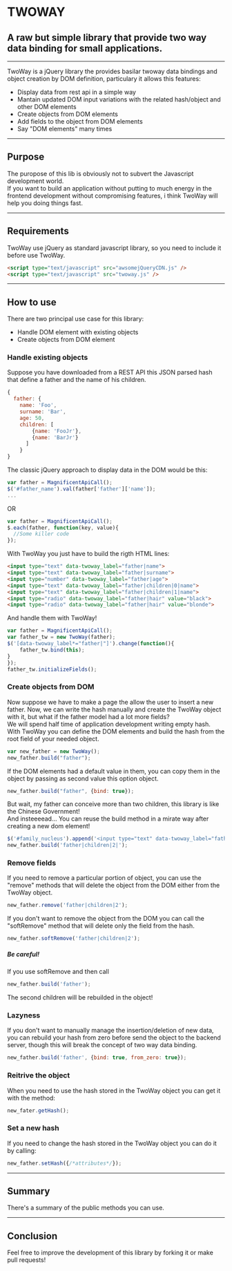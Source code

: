 # __TWOWAY__

## A raw but simple library that provide two way data binding for small applications.
------------



TwoWay is a jQuery library the provides basilar twoway data bindings and object creation by DOM definition, particulary it allows this features:
- Display data from rest api in a simple way
- Mantain updated DOM input variations with the related hash/object and other DOM elements
- Create objects from DOM elements
- Add fields to the object from DOM elements
- Say "DOM elements" many times

----------------------------------------------

## **Purpose**
The puropose of this lib is obviously not to subvert the Javascript development world.<br>
If you want to build an application without putting to much energy in the frontend development without compromising features, i think TwoWay will help you doing things fast.

----------------------------------------------

## **Requirements**
TwoWay use jQuery as standard javascript library, so you need to include it before use TwoWay.
```html
<script type="text/javascript" src="awsomejQueryCDN.js" />
<script type="text/javascript" src="twoway.js" />
```

---------------

## **How to use**
There are two principal use case for this library:

- Handle DOM element with existing objects
- Create objects from DOM element

### Handle existing objects
Suppose you have downloaded from a REST API this JSON parsed hash that define a father and the name of his children.
```javascript
{
  father: {
    name: 'Foo',
    surname: 'Bar',
    age: 50,
    children: [
        {name: 'FooJr'},
        {name: 'BarJr'}
      ]
    }
}         
```
The classic jQuery approach to display data in the DOM would be this:
```javascript
var father = MagnificentApiCall();
$('#father_name').val(father['father']['name']);
...
```
OR
```javascript
var father = MagnificentApiCall();
$.each(father, function(key, value){
  //Some killer code
});
```

With TwoWay you just have to build the rigth HTML lines:
```html
<input type="text" data-twoway_label="father|name">
<input type="text" data-twoway_label="father|surname">
<input type="number" data-twoway_label="father|age">
<input type="text" data-twoway_label="father|children|0|name">
<input type="text" data-twoway_label="father|children|1|name">
<input type="radio" data-twoway_label="father|hair" value="black">
<input type="radio" data-twoway_label="father|hair" value="blonde">
```

And handle them with TwoWay!
```javascript
var father = MagnificentApiCall();
var father_tw = new TwoWay(father);
$('[data-twoway_label*="father|"]').change(function(){
    father_tw.bind(this);
}
});
father_tw.initializeFields();
```

### Create objects from DOM
Now suppose we have to make a page the allow the user to insert a new father.
Now, we can write the hash manually and create the TwoWay object with it, but what if the father model had a lot more fields?<br>
We will spend half time of application development writing empty hash.
With TwoWay you can define the DOM elements and build the hash from the root field of your needed object.
```javascript
var new_father = new TwoWay();
new_father.build("father");
```
If the DOM elements had a default value in them, you can copy them in the object by passing as second value this option object.
```javascript
new_father.build("father", {bind: true});
```

But wait, my father can conceive more than two children, this library is like the Chinese Government!<br>
And insteeeead...
You can reuse the build method in a mirate way after creating a new dom element!
```javascript
$('#family_nucleus').append('<input type="text" data-twoway_label="father|children|2|name"');
new_father.build('father|children|2|');
```
### **Remove fields**
If you need to remove a particular portion of object, you can use the "remove" methods that will delete the object from the DOM either from the TwoWay object.
```javascript
new_father.remove('father|children|2');
```

If you don't want to remove the object from the DOM you can call the "softRemove" method that will delete only the field from the hash.
```javascript
new_father.softRemove('father|children|2');
```
##### **Be careful!**<br>
If you use softRemove and then call
```javascript
new_father.build('father');
```
The second children will be rebuilded in the object!

### Lazyness
If you don't want to manually manage the insertion/deletion of new data, you can rebuild your hash from zero before send the object to the backend server, though this will break the concept of two way data binding.

```javascript
new_father.build('father', {bind: true, from_zero: true});
```

### Reitrive the object
When you need to use the hash stored in the TwoWay object you can get it with the method:
```javascript
new_fater.getHash();
```

### Set a new hash
If you need to change the hash stored in the TwoWay object you can do it by calling:
```javascript
new_father.setHash({/*attributes*/});
```
-----
## **Summary**
There's a summary of the public methods you can use.

------

## **Conclusion**
Feel free to improve the development of this library by forking it or make pull requests!
